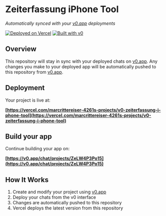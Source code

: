 # Zeiterfassung iPhone Tool

*Automatically synced with your [v0.app](https://v0.app) deployments*

[![Deployed on Vercel](https://img.shields.io/badge/Deployed%20on-Vercel-black?style=for-the-badge&logo=vercel)](https://vercel.com/marcrittereiser-4261s-projects/v0-zeiterfassung-i-phone-tool)
[![Built with v0](https://img.shields.io/badge/Built%20with-v0.app-black?style=for-the-badge)](https://v0.app/chat/projects/ZeLW4P3Po15)

## Overview

This repository will stay in sync with your deployed chats on [v0.app](https://v0.app).
Any changes you make to your deployed app will be automatically pushed to this repository from [v0.app](https://v0.app).

## Deployment

Your project is live at:

**[https://vercel.com/marcrittereiser-4261s-projects/v0-zeiterfassung-i-phone-tool](https://vercel.com/marcrittereiser-4261s-projects/v0-zeiterfassung-i-phone-tool)**

## Build your app

Continue building your app on:

**[https://v0.app/chat/projects/ZeLW4P3Po15](https://v0.app/chat/projects/ZeLW4P3Po15)**

## How It Works

1. Create and modify your project using [v0.app](https://v0.app)
2. Deploy your chats from the v0 interface
3. Changes are automatically pushed to this repository
4. Vercel deploys the latest version from this repository

